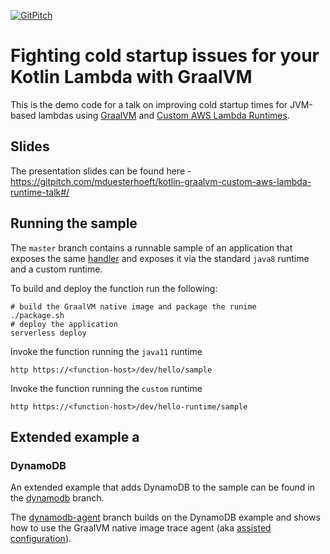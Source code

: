 [![GitPitch](https://gitpitch.com/assets/badge.svg)](https://gitpitch.com/mduesterhoeft/kotlin-graalvm-custom-aws-lambda-runtime-talk#/)

# Fighting cold startup issues for your Kotlin Lambda with GraalVM

This is the demo code for a talk on improving cold startup times for JVM-based lambdas using [GraalVM](https://www.graalvm.org/) and [Custom AWS Lambda Runtimes](https://docs.aws.amazon.com/lambda/latest/dg/runtimes-custom.html).

## Slides

The presentation slides can be found here - https://gitpitch.com/mduesterhoeft/kotlin-graalvm-custom-aws-lambda-runtime-talk#/

## Running the sample

The `master` branch contains a runnable sample of an application that exposes the same [handler](src/main/kotlin/com/github/md/Handler.kt) and exposes it via the standard `java8` runtime and a custom runtime.

To build and deploy the function run the following:

```
# build the GraalVM native image and package the runime
./package.sh 
# deploy the application
serverless deploy
```

Invoke the function running the `java11` runtime
```
http https://<function-host>/dev/hello/sample
```

Invoke the function running the `custom` runtime
```
http https://<function-host>/dev/hello-runtime/sample
```


## Extended example a

### DynamoDB 

An extended example that adds DynamoDB to the sample can be found in the [dynamodb](https://github.com/mduesterhoeft/kotlin-graalvm-custom-aws-lambda-runtime-talk/tree/dynamodb) branch.

The [dynamodb-agent](https://github.com/mduesterhoeft/kotlin-graalvm-custom-aws-lambda-runtime-talk/tree/dynamodb) branch builds on the DynamoDB example and shows how to use the GraalVM native image trace agent (aka [assisted configuration](https://github.com/oracle/graal/blob/master/substratevm/CONFIGURE.md)).

